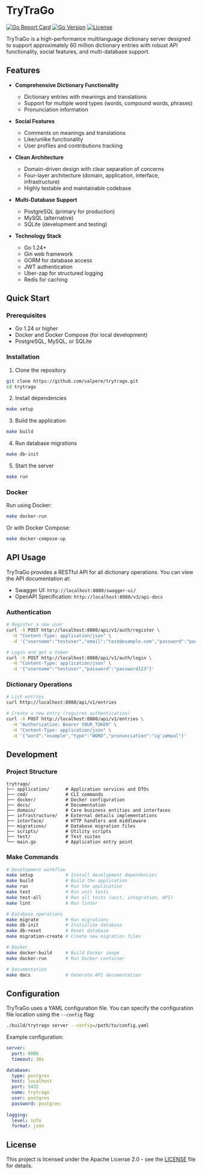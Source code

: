 # TryTraGo

[![Go Report Card](https://goreportcard.com/badge/github.com/valpere/trytrago)](https://goreportcard.com/report/github.com/valpere/trytrago)
[![Go Version](https://img.shields.io/github/go-mod/go-version/valpere/trytrago)](https://go.dev/)
[![License](https://img.shields.io/badge/License-Apache%202.0-blue.svg)](LICENSE)

TryTraGo is a high-performance multilanguage dictionary server designed to support approximately 60 million dictionary entries with robust API functionality, social features, and multi-database support.

## Features

- **Comprehensive Dictionary Functionality**
  - Dictionary entries with meanings and translations
  - Support for multiple word types (words, compound words, phrases)
  - Pronunciation information

- **Social Features**
  - Comments on meanings and translations
  - Like/unlike functionality
  - User profiles and contributions tracking

- **Clean Architecture**
  - Domain-driven design with clear separation of concerns
  - Four-layer architecture (domain, application, interface, infrastructure)
  - Highly testable and maintainable codebase

- **Multi-Database Support**
  - PostgreSQL (primary for production)
  - MySQL (alternative)
  - SQLite (development and testing)

- **Technology Stack**
  - Go 1.24+
  - Gin web framework
  - GORM for database access
  - JWT authentication
  - Uber-zap for structured logging
  - Redis for caching

## Quick Start

### Prerequisites

- Go 1.24 or higher
- Docker and Docker Compose (for local development)
- PostgreSQL, MySQL, or SQLite

### Installation

1. Clone the repository

```bash
git clone https://github.com/valpere/trytrago.git
cd trytrago
```

2. Install dependencies

```bash
make setup
```

3. Build the application

```bash
make build
```

4. Run database migrations

```bash
make db-init
```

5. Start the server

```bash
make run
```

### Docker

Run using Docker:

```bash
make docker-run
```

Or with Docker Compose:

```bash
make docker-compose-up
```

## API Usage

TryTraGo provides a RESTful API for all dictionary operations. You can view the API documentation at:

- Swagger UI: `http://localhost:8080/swagger-ui/`
- OpenAPI Specification: `http://localhost:8080/v3/api-docs`

### Authentication

```bash
# Register a new user
curl -X POST http://localhost:8080/api/v1/auth/register \
  -H "Content-Type: application/json" \
  -d '{"username":"testuser","email":"test@example.com","password":"password123"}'

# Login and get a token
curl -X POST http://localhost:8080/api/v1/auth/login \
  -H "Content-Type: application/json" \
  -d '{"username":"testuser","password":"password123"}'
```

### Dictionary Operations

```bash
# List entries
curl http://localhost:8080/api/v1/entries

# Create a new entry (requires authentication)
curl -X POST http://localhost:8080/api/v1/entries \
  -H "Authorization: Bearer YOUR_TOKEN" \
  -H "Content-Type: application/json" \
  -d '{"word":"example","type":"WORD","pronunciation":"ɪɡˈzæmpəl"}'
```

## Development

### Project Structure

```
trytrago/
├── application/      # Application services and DTOs
├── cmd/              # CLI commands
├── docker/           # Docker configuration
├── docs/             # Documentation
├── domain/           # Core business entities and interfaces
├── infrastructure/   # External details implementations
├── interface/        # HTTP handlers and middleware
├── migrations/       # Database migration files
├── scripts/          # Utility scripts
├── test/             # Test suites
└── main.go           # Application entry point
```

### Make Commands

```bash
# Development workflow
make setup            # Install development dependencies
make build            # Build the application
make run              # Run the application
make test             # Run unit tests
make test-all         # Run all tests (unit, integration, API)
make lint             # Run linter

# Database operations
make migrate          # Run migrations
make db-init          # Initialize database
make db-reset         # Reset database
make migration-create # Create new migration files

# Docker
make docker-build     # Build Docker image
make docker-run       # Run Docker container

# Documentation
make docs             # Generate API documentation
```

## Configuration

TryTraGo uses a YAML configuration file. You can specify the configuration file location using the `--config` flag:

```bash
./build/trytrago server --config=/path/to/config.yaml
```

Example configuration:

```yaml
server:
  port: 8080
  timeout: 30s

database:
  type: postgres
  host: localhost
  port: 5432
  name: trytrago
  user: postgres
  password: postgres
  
logging:
  level: info
  format: json
```

## License

This project is licensed under the Apache License 2.0 - see the [LICENSE](LICENSE) file for details.
